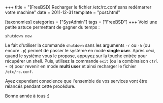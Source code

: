 +++
title = "[FreeBSD] Recharger le fichier /etc/rc.conf sans redémarrer votre machine"
date = 2011-12-31
template = "post.html"

[taxonomies]
categories = ["SysAdmin"]
tags = ["FreeBSD"]
+++
Voici une petite astuce permettant de gagner du temps :

```raw
shutdown now
```

Le fait d'utiliser la commande `shutdown` sans les arguments `-r` ou `-h` (ou
encore `-p`) permet de passer le système en mode **single user**. Après ceci,
quand le système vous le propose, appuyez sur la touche entrée pour récupérer un
shell. Puis, utilisez la commande `exit` (ou la combinaison `ctrl + D`) pour
revenir en mode **multi user** et ainsi recharger le fichier `/etc/rc.conf`.

Ayez cependant conscience que l'ensemble de vos services vont être relancés
pendant cette procédure.

Bonne année à tous :)
